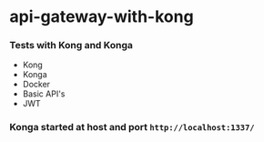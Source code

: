 # api-gateway-with-kong

### Tests with Kong and Konga

- Kong
- Konga
- Docker
- Basic API's
- JWT

### Konga started at host and port `http://localhost:1337/`